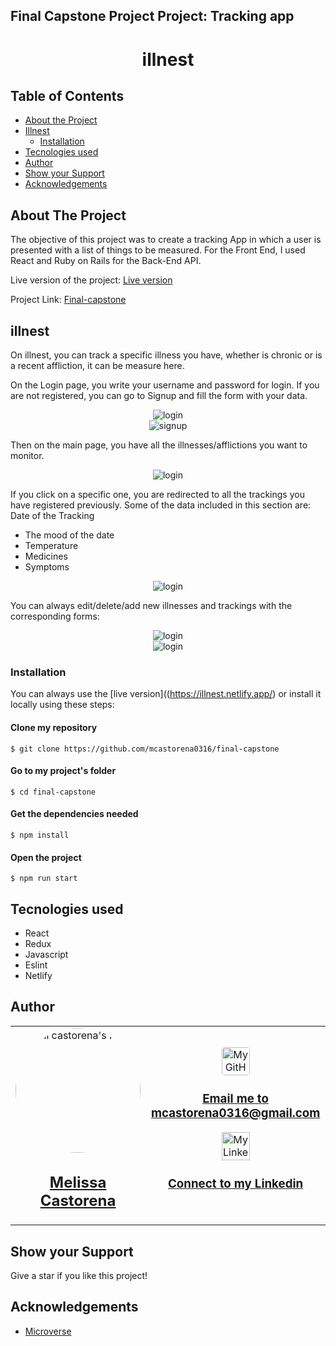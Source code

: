 ## Final Capstone Project Project: Tracking app

<div align="center">
  <h1 color= "rgb(243, 190, 44)" font-size= "40"> illnest </h1>
</div>

## Table of Contents

* [About the Project](#about-the-project)
* [Illnest](#illnest)
  * [Installation](#installation)
* [Tecnologies used](#tecnologies-used)
* [Author](#author)
* [Show your Support](#show-your-support)
* [Acknowledgements](#acknowledgements)

<!-- ABOUT THE PROJECT -->
## About The Project

The objective of this project was to create a tracking App in which a user is presented with a list of things to be measured. For the Front End, I used React and Ruby on Rails for the Back-End API.

Live version of the project: [Live version](https://illnest.netlify.app/)

Project Link: [Final-capstone](https://github.com/mcastorena0316/final-capstone)


<!-- THE APP -->
## illnest

On illnest, you can track a specific illness you have, whether is chronic or is a recent affliction, it can be measure here. 

On the Login page, you write your username and password for login. If you are not registered, you can go to Signup and fill the form with your data. 

<div align="center"><img src="public/login1.png" alt="login"></div>
<div align="center"><img src="public/signup.png" alt="signup"></div>

Then on the main page, you have all the illnesses/afflictions you want to monitor. 

<div align="center"><img src="public/main.png" alt="login"></div>

If you click on a specific one, you are redirected to all the trackings you have registered previously. Some of the data included in this section are:
Date of the Tracking
- The mood of the date
- Temperature
- Medicines
- Symptoms

<div align="center"><img src="public/ill.png" alt="login"></div>

You can always edit/delete/add new illnesses and trackings with the corresponding forms: 

<div align="center"><img src="public/dayform.png" alt="login"></div>
<div align="center"><img src="public/illform.png" alt="login"></div>


<!-- INSTALLATION -->
### Installation

You can always use the [live version]((https://illnest.netlify.app/) or install it locally using these steps:

#### Clone my repository

`$ git clone https://github.com/mcastorena0316/final-capstone`

#### Go to my project's folder

`$ cd final-capstone`

#### Get the dependencies needed

`$ npm install`

#### Open the project
`$ npm run start`


<!-- TECNOLOGIES USED -->
## Tecnologies used

* React
* Redux
* Javascript
* Eslint
* Netlify


<!--AUTHOR -->
## Author
<table style="width:100%">
  <tr>
    <td>
      <div align="center">
        <a href="[./docs/img/photo.png](https://github.com/mcastorena0316)" target="_blank" rel="author">
          <img src="https://avatars0.githubusercontent.com/u/52794673?s=460&v=4" style="border-radius: 50%; min-width: 100px;" alt="meli castorena's Photo" width="200px">
        </a>
        <h2>
          <a href="https://mcastorena0316.github.io/portfolio/" target="_blank" rel="author">
              Melissa Castorena
          </a>
        </h2>
      </div>
    </td>
    <td>
      <div align="center">
       <a href="mcastorena0316@gmail.com" target="_blank" rel="author">
          <img src="https://img.icons8.com/color/48/000000/message-squared.png" style="border-radius: 10%" alt="My GitHub" height="45px">
          <h3>
              Email me to 
              <a href="mailto:mcastorena0316@gmail.com">
                  mcastorena0316@gmail.com
              </a>
          </h3>
        </a>
        <a href="https://www.linkedin.com/in/melissa-castorena/">
          <img src="https://img.icons8.com/color/48/000000/linkedin.png" alt="My Linkedin" height="45px">
          <h3>
              Connect to my Linkedin
          </h3>
        </a>
      </div>
    </td>
  </tr>
</table>

<!-- SHOW YOUR SUPPORT -->
## Show your Support

Give a star if you like this project!

<!-- ACKNOWLEDGEMENTS -->
## Acknowledgements

* [Microverse](https://www.microverse.org/)